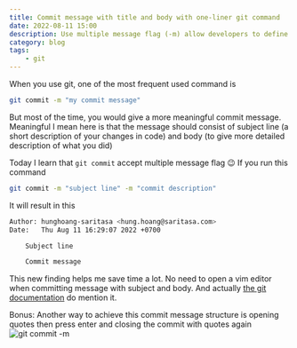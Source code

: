 ```yaml
---
title: Commit message with title and body with one-liner git command
date: 2022-08-11 15:00
description: Use multiple message flag (-m) allow developers to define commit message with title and body without opening an editor.
category: blog
tags:
    - git
---
```


When you use git, one of the most frequent used command is

```bash
git commit -m "my commit message"
```

But most of the time, you would give a more meaningful commit message. Meaningful I mean here is that the message should consist of subject line (a short description of your changes in code) and body (to give more detailed description of what you did)

Today I learn that `git commit` accept multiple message flag 😉
If you run this command
```bash
git commit -m "subject line" -m "commit description"
```

It will result in this
```bash
Author: hunghoang-saritasa <hung.hoang@saritasa.com>
Date:   Thu Aug 11 16:29:07 2022 +0700

    Subject line

    Commit message
```

This new finding helps me save time a lot. No need to open a vim editor when committing message with subject and body. And actually [the git documentation](https://git-scm.com/docs/git-commit#Documentation/git-commit.txt--mltmsggt) do mention it.

Bonus: Another way to achieve this commit message structure is opening quotes then press enter and closing the commit with quotes again
![git commit -m](https://dev-to-uploads.s3.amazonaws.com/uploads/articles/c4gijdfwk9wg7l8kmue2.jpg)
